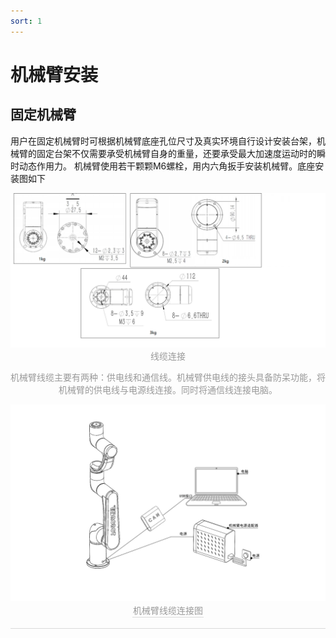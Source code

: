 ```yaml
---
sort: 1
---
```


# 机械臂安装

## 固定机械臂

用户在固定机械臂时可根据机械臂底座孔位尺寸及真实环境自行设计安装台架，机械臂的固定台架不仅需要承受机械臂自身的重量，还要承受最大加速度运动时的瞬时动态作用力。
机械臂使用若干颗颗M6螺栓，用内六角扳手安装机械臂。底座安装图如下

<center>
<img src="../img/机械臂底座.PNG" style="zoom:100%" alt=" 图片不见了。。。 "/>
<br>
<div style="color:orange; border-bottom: 0.1px solid #d9d9d9;
display: inline-block;
color: #999;
</center>
<br>


## 线缆连接

机械臂线缆主要有两种：供电线和通信线。机械臂供电线的接头具备防呆功能，将机械臂的供电线与电源线连接。同时将通信线连接电脑。

<center>
<img src="../img/机械臂接线图.jpg" style="zoom:100%" alt=" 图片不见了。。。 "/>
<br>
<div style="color:orange; border-bottom: 0.1px solid #d9d9d9;
display: inline-block;
color: #999;
padding: 1px;">机械臂线缆连接图</div>
</center>
<br>
